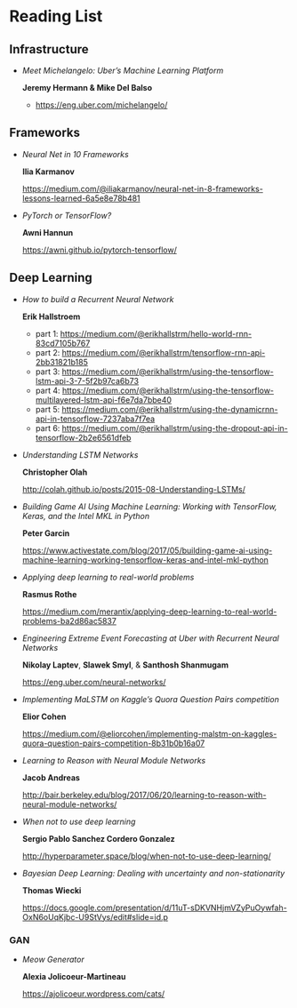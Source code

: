 # Reading List

## Infrastructure

* *Meet Michelangelo: Uber’s Machine Learning Platform*

  **Jeremy Hermann & Mike Del Balso**

  * https://eng.uber.com/michelangelo/


## Frameworks

 * *Neural Net in 10 Frameworks* 
 
   **Ilia Karmanov** 
 
   https://medium.com/@iliakarmanov/neural-net-in-8-frameworks-lessons-learned-6a5e8e78b481 
 
 
 * *PyTorch or TensorFlow?* 
 
   **Awni Hannun** 
 
   https://awni.github.io/pytorch-tensorflow/


## Deep Learning

* *How to build a Recurrent Neural Network*
  
  **Erik Hallstroem**

  * part 1: https://medium.com/@erikhallstrm/hello-world-rnn-83cd7105b767
  * part 2: https://medium.com/@erikhallstrm/tensorflow-rnn-api-2bb31821b185
  * part 3: https://medium.com/@erikhallstrm/using-the-tensorflow-lstm-api-3-7-5f2b97ca6b73
  * part 4: https://medium.com/@erikhallstrm/using-the-tensorflow-multilayered-lstm-api-f6e7da7bbe40
  * part 5: https://medium.com/@erikhallstrm/using-the-dynamicrnn-api-in-tensorflow-7237aba7f7ea
  * part 6: https://medium.com/@erikhallstrm/using-the-dropout-api-in-tensorflow-2b2e6561dfeb

 * *Understanding LSTM Networks*
   
   **Christopher Olah**

   http://colah.github.io/posts/2015-08-Understanding-LSTMs/

 * *Building Game AI Using Machine Learning: Working with TensorFlow, Keras, and the Intel MKL in Python*
   
   **Peter Garcin**

   https://www.activestate.com/blog/2017/05/building-game-ai-using-machine-learning-working-tensorflow-keras-and-intel-mkl-python

 * *Applying deep learning to real-world problems*
   
   **Rasmus Rothe**

   https://medium.com/merantix/applying-deep-learning-to-real-world-problems-ba2d86ac5837

 * *Engineering Extreme Event Forecasting at Uber with Recurrent Neural Networks*

   **Nikolay Laptev**, **Slawek Smyl**, & **Santhosh Shanmugam**
 
   https://eng.uber.com/neural-networks/

 * *Implementing MaLSTM on Kaggle’s Quora Question Pairs competition*

   **Elior Cohen**
   
   https://medium.com/@eliorcohen/implementing-malstm-on-kaggles-quora-question-pairs-competition-8b31b0b16a07

 * *Learning to Reason with Neural Module Networks*

   **Jacob Andreas**

   http://bair.berkeley.edu/blog/2017/06/20/learning-to-reason-with-neural-module-networks/

 * *When not to use deep learning*

   **Sergio Pablo Sanchez Cordero Gonzalez**

   http://hyperparameter.space/blog/when-not-to-use-deep-learning/

 * *Bayesian Deep Learning: Dealing with uncertainty and non-stationarity*

    **Thomas Wiecki**

   https://docs.google.com/presentation/d/11uT-sDKVNHjmVZyPuOywfah-OxN6oUqKjbc-U9StVys/edit#slide=id.p 

 ### GAN

 * *Meow Generator*

   **Alexia Jolicoeur-Martineau**

   https://ajolicoeur.wordpress.com/cats/


